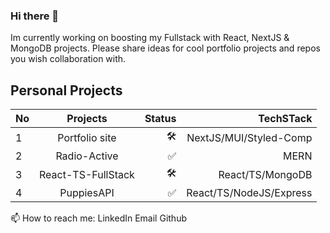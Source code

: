 ### Hi there 👋

Im currently working on boosting my Fullstack with React, NextJS & MongoDB projects. 
Please share ideas for cool portfolio projects and repos you wish collaboration with. 

## Personal Projects 

| No|       Projects     | Status |         TechSTack        |    
|---|:------------------:|-------:|-------------------------:|
| 1 | Portfolio site     |   🛠️   | NextJS/MUI/Styled-Comp   |
| 2 | Radio-Active       |   ✅   | MERN                     |
| 3 | React-TS-FullStack |   🛠️   | React/TS/󠁐MongoDB         |
| 4 | PuppiesAPI         |   ✅   | React/TS/󠁐NodeJS/Express  |


📫 How to reach me:
LinkedIn Email Github


<!--
**GCMO/GCMO** is a ✨ _special_ ✨ repository because its `README.md` (this file) appears on your GitHub profile.

Here are some ideas to get you started:

- 🔭 I’m currently working on ...
- 🌱 I’m currently learning ...
- 👯 I’m looking to collaborate on ...
- 🤔 I’m looking for help with ...
- 💬 Ask me about ...
- 😄 Pronouns: ...
- ⚡ Fun fact: ...
-->
